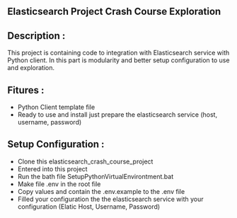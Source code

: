 ## Elasticsearch Project Crash Course Exploration 

## Description : 
This project is containing code to integration with Elasticsearch service with Python client. In this part is modularity and better setup configuration to use and exploration.

## Fitures : 
- Python Client template file 
- Ready to use and install just prepare the elasticsearch service (host, username, password)

## Setup Configuration : 
- Clone this elasticsearch_crash_course_project 
- Entered into this project
- Run the bath file SetupPythonVirtualEnvirontment.bat
- Make file .env in the root file 
- Copy values and contain the .env.example to the .env file
- Filled your configuration the the elasticsearch service with your configuration (Elatic Host, Username, Password)